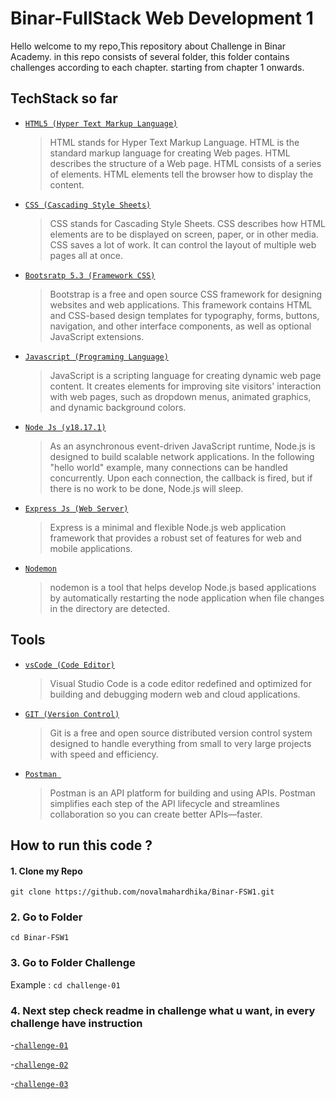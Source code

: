 # Binar-FullStack Web Development 1

Hello welcome to my repo,This repository about Challenge in Binar Academy. in this repo consists of several folder,
this folder contains challenges according to each chapter. starting from chapter 1 onwards.

## TechStack so far

- [`HTML5 (Hyper Text Markup Language)`](https://www.w3schools.com/html/)

  > HTML stands for Hyper Text Markup Language. HTML is the standard markup language for creating Web pages. HTML describes the structure of a Web page. HTML consists of a series of elements. HTML elements tell the browser how to display the content.

- [`CSS (Cascading Style Sheets)`](https://www.w3schools.com/css/)

  > CSS stands for Cascading Style Sheets. CSS describes how HTML elements are to be displayed on screen, paper, or in other media. CSS saves a lot of work. It can control the layout of multiple web pages all at once.

- [`Bootsratp 5.3 (Framework CSS)`](https://getbootstrap.com/)

  > Bootstrap is a free and open source CSS framework for designing websites and web applications. This framework contains HTML and CSS-based design templates for typography, forms, buttons, navigation, and other interface components, as well as optional JavaScript extensions.

- [`Javascript (Programing Language)`](https://www.w3schools.com/js/)

  > JavaScript is a scripting language for creating dynamic web page content. It creates elements for improving site visitors' interaction with web pages, such as dropdown menus, animated graphics, and dynamic background colors.

- [`Node Js (v18.17.1)`](https://nodejs.org/en)

  > As an asynchronous event-driven JavaScript runtime, Node.js is designed to build scalable network applications. In the following "hello world" example, many connections can be handled concurrently. Upon each connection, the callback is fired, but if there is no work to be done, Node.js will sleep.

- [`Express Js (Web Server)`](https://expressjs.com/)

  > Express is a minimal and flexible Node.js web application framework that provides a robust set of features for web and mobile applications.

- [`Nodemon`](https://www.npmjs.com/package/nodemon)

  > nodemon is a tool that helps develop Node.js based applications by automatically restarting the node application when file changes in the directory are detected.

## Tools

- [`vsCode (Code Editor)`](https://code.visualstudio.com/)

  > Visual Studio Code is a code editor redefined and optimized for building and debugging modern web and cloud applications.

- [`GIT (Version Control)`](https://git-scm.com/)

  > Git is a free and open source distributed version control system designed to handle everything from small to very large projects with speed and efficiency.

- [`Postman `](https://www.postman.com/)

  > Postman is an API platform for building and using APIs. Postman simplifies each step of the API lifecycle and streamlines collaboration so you can create better APIs—faster.

## How to run this code ?

#### 1. Clone my Repo

`git clone https://github.com/novalmahardhika/Binar-FSW1.git`

### 2. Go to Folder

`cd Binar-FSW1`

### 3. Go to Folder Challenge

Example : `cd challenge-01`

### 4. Next step check readme in challenge what u want, in every challenge have instruction

-[`challenge-01`](https://github.com/novalmahardhika/Binar-FSW1/tree/master/challenge-01)

-[`challenge-02`](https://github.com/novalmahardhika/Binar-FSW1/tree/master/challenge-02)

-[`challenge-03`](https://github.com/novalmahardhika/Binar-FSW1/tree/master/challenge-03)
